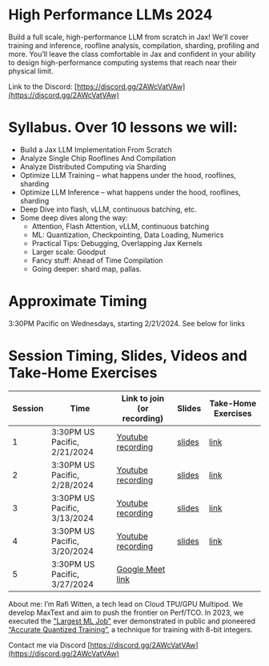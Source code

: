 # High Performance LLMs 2024
Build a full scale, high-performance LLM from scratch in Jax! We’ll cover training and inference, roofline analysis, compilation, sharding, profiling and more. You’ll leave the class comfortable in Jax and confident in your ability to design high-performance computing systems that reach near their physical limit.

Link to the Discord: [https://discord.gg/2AWcVatVAw](https://discord.gg/2AWcVatVAw)

# Syllabus. Over 10 lessons we will:
* Build a Jax LLM Implementation From Scratch
* Analyze Single Chip Rooflines And Compilation
* Analyze Distributed Computing via Sharding
* Optimize LLM Training – what happens under the hood, rooflines, sharding
* Optimize LLM Inference – what happens under the hood, rooflines, sharding
* Deep Dive into flash, vLLM, continuous batching, etc.
* Some deep dives along the way:
  - Attention, Flash Attention, vLLM, continuous batching
  - ML: Quantization, Checkpointing, Data Loading, Numerics
  - Practical Tips: Debugging, Overlapping Jax Kernels
  - Larger scale: Goodput
  - Fancy stuff: Ahead of Time Compilation
  - Going deeper: shard map, pallas.

# Approximate Timing
3:30PM Pacific on Wednesdays, starting 2/21/2024. See below for links

# Session Timing, Slides, Videos and Take-Home Exercises

| Session    |              Time                | Link to join (or recording)                                     | Slides                           | Take-Home Exercises                      |
| --------   | -------                          |  ----                                                           |         -----                    |        -----                             |
| 1          | 3:30PM US Pacific, 2/21/2024     | [Youtube recording](https://www.youtube.com/watch?v=W0Cix2KNyXc)| [slides](s01/Session1Slides.pdf) |  [link](s01/AfterSessionExercises.txt)   |
| 2          | 3:30PM US Pacific, 2/28/2024     | [Youtube recording](https://www.youtube.com/watch?v=RciT5fcuN1E)| [slides](s02/Session2Slides.pdf) |  [link](s02/AfterSessionExercises.txt)   |
| 3          | 3:30PM US Pacific, 3/13/2024     | [Youtube recording](https://www.youtube.com/watch?v=9jC-YiZ2fkA)| [slides](s03/Session3Slides.pdf) |  [link](s03/AfterSessionExercises.txt)   |
| 4          | 3:30PM US Pacific, 3/20/2024     | [Youtube recording](https://youtu.be/V5SPOR4Wilk)               | [slides](s04/Session4Slides.pdf) |  [link](s04/AfterSessionExercises.txt)   |
| 5          | 3:30PM US Pacific, 3/27/2024     | [Google Meet link](https://meet.google.com/tdd-brrt-gtp)        |                                  |                                          |

About me:
I’m Rafi Witten, a tech lead on Cloud TPU/GPU Multipod. We develop MaxText and aim to push the frontier on Perf/TCO. In 2023, we executed the ["Largest ML Job"](https://cloud.google.com/blog/products/compute/the-worlds-largest-distributed-llm-training-job-on-tpu-v5e?e=13802955#:~:text=We%20demonstrated%20the%20benefits%20of,JAX%20ML%20framework%2C%20utilizing%20both) ever demonstrated in public and pioneered [“Accurate Quantized Training”](https://cloud.google.com/blog/products/compute/accurate-quantized-training-aqt-for-tpu-v5e?e=13802955), a technique for training with 8-bit integers.

Contact me via Discord [https://discord.gg/2AWcVatVAw](https://discord.gg/2AWcVatVAw)
